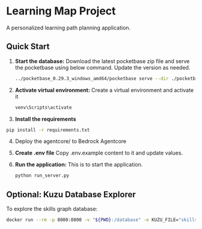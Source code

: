 # Learning Map Project

A personalized learning path planning application.

## Quick Start

1. **Start the database:**
Download the latest pocketbase zip file and serve the pocketbase using below command. Update the version as needed.
   ```bash
   ../pocketbase_0.29.3_windows_amd64/pocketbase serve --dir ./pocketbase-data
   ```

2. **Activate virtual environment:**
Create a virtual environment and activate it
   ```bash
   venv\Scripts\activate
   ```
3. **Install the requirements**
```bash
pip install -r requirements.txt
```
4. Deploy the agentcore/ to Bedrock Agentcore
5.  **Create .env file**
Copy .env.example content to it and update values.

6. **Run the application:**
This is to start the application.
   ```bash
   python run_server.py
   ```

## Optional: Kuzu Database Explorer

To explore the skills graph database:
```bash
docker run --rm -p 8000:8000 -v "${PWD}:/database" -e KUZU_FILE="skills_graph.db" kuzudb/explorer:latest
```